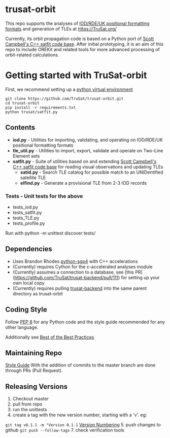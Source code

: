 # trusat-orbit

This repo supports the analyses of [IOD/RDE/UK positional formatting formats](http://www.satobs.org/position/posn_formats.html) and generation of TLEs at https://TruSat.org/

Currently, its orbit propagation code is based on a Python port of [Scott Campbell's C++ satfit code base]( https://github.com/interplanetarychris/scottcampbell-satfit). After initial prototyping, it is an aim of this repo to include OREKit and related tools for more advanced processing of orbit-related calculations.

# Getting started with TruSat-orbit
First, we recommend setting up a [python virtual environment](https://realpython.com/python-virtual-environments-a-primer/)
```
git clone https://github.com/TruSat/trusat-orbit.git
cd trusat-orbit
pip install -r requirements.txt
python trusat/satfit.py
```

## Contents

* **iod.py** - Utilities for importing, validating, and operating on IOD/RDE/UK positional formatting formats 
* **tle_util.py** - Utilities to import, export, validate and operate on Two-Line Element sets
* **satfit.py** - Suite of utilities based on and extending [Scott Campbell's C++ satfit code base]( https://github.com/interplanetarychris/scottcampbell-satfit) for reading visual observations and updating TLEs
  * **satid.py** - Search TLE catalog for possible match to an UNIDentified satellite TLE
  * **elfind.py** - Generate a provisional TLE from 2-3 IOD records

### Tests - Unit tests for the above
* tests_iod.py 
* tests_satfit.py
* tests_TLE.py
* tests_profile.py

Run with python -m unittest discover tests/

## Dependencies
* Uses Brandon Rhodes [python-sgp4](https://github.com/brandon-rhodes/python-sgp4) with C++ accelerations
* (Currently) requires Cython for the c-accelerated analyses module
* (Currently) assumes a connection to a database, see [this PR] (https://github.com/TruSat/trusat-backend/pull/111) for setting up your own local copy
* (Currently) requires pulling [trusat-backend](https://github.com/TruSat/trusat-backend) into the same parent directory as trusat-orbit

## Coding Style
Follow [PEP 8](https://www.python.org/dev/peps/pep-0008/) for any Python code and the style guide recommended for any other language.

Additionally see [Best of the Best Practices](https://gist.github.com/sloria/7001839)

## Maintaining Repo
[Style Guide](https://github.com/agis/git-style-guide)
With the addition of commits to the master branch are done through PRs (Pull Request).

## Releasing Versions
1. Checkout master
2. pull from repo
3. run the unittests
4. create a tag with the new version number, starting with a 'v'. eg:

```git tag v0.1.1 -m "Version 0.1.1```
[Version Numbering](semver.org)
5. push changes to github `git push --follow-tags`
7. check verification tools

